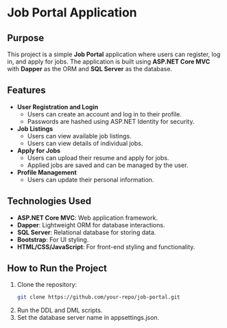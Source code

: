 # Job Portal Application

## Purpose
This project is a simple **Job Portal** application where users can register, log in, and apply for jobs. The application is built using **ASP.NET Core MVC** with **Dapper** as the ORM and **SQL Server** as the database.

## Features
- **User Registration and Login**
    - Users can create an account and log in to their profile.
    - Passwords are hashed using ASP.NET Identity for security.
- **Job Listings**
    - Users can view available job listings.
    - Users can view details of individual jobs.
- **Apply for Jobs**
    - Users can upload their resume and apply for jobs.
    - Applied jobs are saved and can be managed by the user.
- **Profile Management**
    - Users can update their personal information.

## Technologies Used
- **ASP.NET Core MVC**: Web application framework.
- **Dapper**: Lightweight ORM for database interactions.
- **SQL Server**: Relational database for storing data.
- **Bootstrap**: For UI styling.
- **HTML/CSS/JavaScript**: For front-end styling and functionality.

## How to Run the Project
1. Clone the repository:
   ```bash
   git clone https://github.com/your-repo/job-portal.git
2. Run the DDL and DML scripts.
3. Set the database server name in appsettings.json. 

